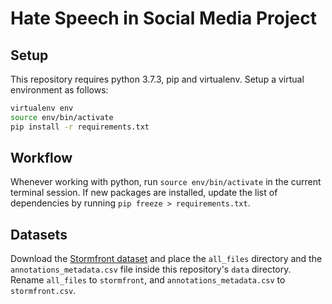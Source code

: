 # Hate Speech in Social Media Project


## Setup

This repository requires python 3.7.3, pip and virtualenv. Setup a virtual environment as follows:

```bash
virtualenv env
source env/bin/activate
pip install -r requirements.txt
```

## Workflow

Whenever working with python, run `source env/bin/activate` in the current terminal session. If new packages are installed, update the list of dependencies by running `pip freeze > requirements.txt`.


## Datasets

Download the [Stormfront dataset](https://github.com/aitor-garcia-p/hate-speech-dataset) and place the `all_files` directory and the `annotations_metadata.csv` file inside this repository's `data` directory. Rename `all_files` to `stormfront`, and `annotations_metadata.csv` to `stormfront.csv`.
